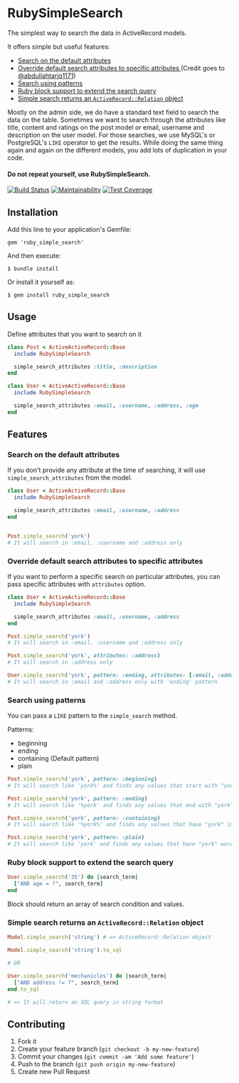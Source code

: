 # RubySimpleSearch

The simplest way to search the data in ActiveRecord models.

It offers simple but useful features:

- [Search on the default attributes](#search-on-the-default-attributes)
- [Override default search attributes to specific attributes ](#override-default-search-attributes-to-specific-attributes) (Credit goes to [@abdullahtariq1171](https://github.com/abdullahtariq1171))
- [Search using patterns](#search-using-patterns)
- [Ruby block support to extend the search query](#ruby-block-support-to-extend-the-search-query)
- [Simple search returns an `ActiveRecord::Relation` object](#simple-search-returns-an-activerecordrelation-object)

Mostly on the admin side, we do have a standard text field to search the data on the table.
Sometimes we want to search through the attributes like title, content and ratings on the
post model or email, username and description on the user model. For those searches, we use
MySQL's or PostgreSQL's `LIKE` operator to get the results. While doing the same thing again
and again on the different models, you add lots of duplication in your code.

#### Do not repeat yourself, use RubySimpleSearch.

[![Build Status](https://travis-ci.org/mechanicles/ruby_simple_search.svg?branch=master)](https://travis-ci.org/mechanicles/ruby_simple_search)
[![Maintainability](https://api.codeclimate.com/v1/badges/20e84a4c3be302b07653/maintainability)](https://codeclimate.com/github/mechanicles/ruby_simple_search/maintainability)
[![Test Coverage](https://api.codeclimate.com/v1/badges/20e84a4c3be302b07653/test_coverage)](https://codeclimate.com/github/mechanicles/ruby_simple_search/test_coverage)

## Installation

Add this line to your application's Gemfile:

    gem 'ruby_simple_search'

And then execute:

    $ bundle install

Or install it yourself as:

    $ gem install ruby_simple_search

## Usage

Define attributes that you want to search on it

```Ruby
class Post < ActiveActiveRecord::Base
  include RubySimpleSearch

  simple_search_attributes :title, :description
end
```

```Ruby
class User < ActiveActiveRecord::Base
  include RubySimpleSearch

  simple_search_attributes :email, :username, :address, :age
end
```

## Features

### Search on the default attributes
If you don't provide any attribute at the time of searching, it will use `simple_search_attributes` from the model.

```ruby
class User < ActiveActiveRecord::Base
  include RubySimpleSearch

  simple_search_attributes :email, :username, :address
end


Post.simple_search('york')
# It will search in :email, :username and :address only
```

### Override default search attributes to specific attributes

If you want to perform a specific search on particular attributes, you can pass specific attributes with `attributes` option.

```ruby
class User < ActiveActiveRecord::Base
  include RubySimpleSearch

  simple_search_attributes :email, :username, :address
end

Post.simple_search('york')
# It will search in :email, :username and :address only

Post.simple_search('york', attributes: :address)
# It will search in :address only

User.simple_search('york', pattern: :ending, attributes: [:email, :address])
# It will search in :email and :address only with 'ending' pattern
```

### Search using patterns
You can pass a `LIKE` pattern to the `simple_search` method. 

Patterns:

- beginning
- ending
- containing (Default pattern)
- plain

```ruby
Post.simple_search('york', pattern: :beginning)
# It will search like 'york%' and finds any values that start with "york"

Post.simple_search('york', pattern: :ending)
# It will search like '%york' and finds any values that end with "york"

Post.simple_search('york', pattern: :containing)
# It will search like '%york%' and finds any values that have "york" in any position

Post.simple_search('york', pattern: :plain)
# It will search like 'york' and finds any values that have "york" word
```

### Ruby block support to extend the search query

```Ruby
User.simple_search('35') do |search_term|
  ["AND age = ?", search_term]
end
```
Block should return an array of search condition and values.

### Simple search returns an `ActiveRecord::Relation` object

```Ruby
Model.simple_search('string') # => ActiveRecord::Relation object

Model.simple_search('string').to_sql

# OR

User.simple_search('mechanicles') do |search_term|
  ["AND address != ?", search_term]
end.to_sql

# => It will return an SQL query in string format
```

## Contributing

1. Fork it
2. Create your feature branch (`git checkout -b my-new-feature`)
3. Commit your changes (`git commit -am 'Add some feature'`)
4. Push to the branch (`git push origin my-new-feature`)
5. Create new Pull Request
